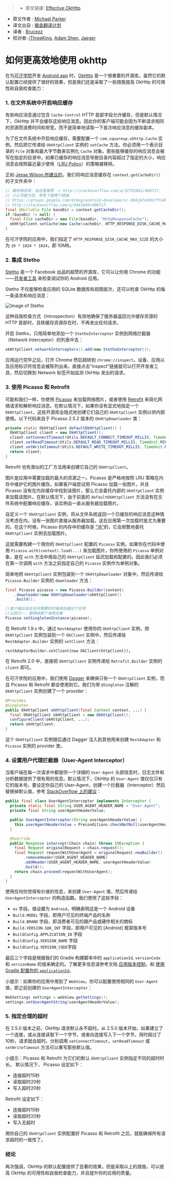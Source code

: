 > * 原文链接: [Effective OkHttp](http://omgitsmgp.com/2015/12/02/effective-okhttp/)
* 原文作者 : [Michael Parker](http://omgitsmgp.com/)
* 译文出自 : [掘金翻译计划](https://github.com/xitu/gold-miner)
* 译者 : [Brucezz](https://github.com/brucezz)
* 校对者: [iThreeKing](https://github.com/iThreeKing), [Adam Shen](https://github.com/shenxn), [Jaeger](https://github.com/laobie)

# 如何更高效地使用 okhttp

在为[可汗学院](https://www.khanacademy.org/)开发 [Android app](https://play.google.com/store/apps/details?id=org.khanacademy.android) 时，[OkHttp](http://square.github.io/okhttp/) 是一个很重要的开源库。虽然它的默认配置已经提供了很好的效果，但是我们还是采取了一些措施提高 OkHttp 的可用性和自我检查能力：

### 1\. 在文件系统中开启响应缓存

有些响应消息通过包含 `Cache-Control` HTTP 首部字段允许缓存，但是默认情况下，OkHttp 并不会缓存这些响应消息。因此你的客户端可能会因为不断请求相同的资源而浪费时间和带宽，而不是简单地读取一下首次响应消息的缓存副本。

为了在文件系统中开启响应缓存，需要配置一个 `com.squareup.okhttp.Cache` 实例，然后把它传递给 `OkHttpClient` 实例的 `setCache` 方法。你必须用一个表示目录的 `File` 对象和最大字节数来实例化 `Cache` 对象。那些能够缓存的响应消息会被写在指定的目录中。如果已缓存的响应消息导致目录内容超过了指定的大小，响应消息会按照最近最少使用（[LRU Policy](https://en.wikipedia.org/wiki/Cache_algorithms#LRU)）的策略被移除。

正如 [Jesse Wilson 所建议的](http://stackoverflow.com/a/32752861/400717)，我们将响应消息缓存在 `context.getCacheDir()` 的子文件夹中：


```java
// 缓存根目录，由这里推荐 -> http://stackoverflow.com/a/32752861/400717.
// 小心可能为空，参考下面两个链接
// https://groups.google.com/d/msg/android-developers/-694j87eXVU/YYs4b6kextwJ 和
// http://stackoverflow.com/q/4441849/400717.
final @Nullable File baseDir = context.getCacheDir();
if (baseDir != null) {
  final File cacheDir = new File(baseDir, "HttpResponseCache");
  okHttpClient.setCache(new Cache(cacheDir, HTTP_RESPONSE_DISK_CACHE_MAX_SIZE));
}
```

在可汗学院的应用中，我们指定了 `HTTP_RESPONSE_DISK_CACHE_MAX_SIZE` 的大小为 `10 * 1024 * 1024`，即 10MB。

### 2\. 集成 Stetho

[Stetho](http://facebook.github.io/stetho/) 是一个 Facebook 出品的超赞的开源库，它可以让你用 Chrome 的功能——[开发者工具](https://developers.google.com/web/tools/setup/workspace/setup-devtools) 来检查调试你的 Android 应用。

Stetho 不仅能够检查应用的 SQLite 数据库和视图层次，还可以检查 OkHttp 的每一条请求和响应消息：

![Image of Stetho](http://omgitsmgp.com/assets/images/posts/stetho-inspector-network.png)

这种自我检查方式（Introspection）有效地确保了服务器返回允许缓存资源的 HTTP 首部时，且核缓存资源存在时，不再发出任何请求。

开启 Stetho，只用简单地添加一个 `StethoInterceptor` 实例到网络拦截器（Network Interceptor）的列表中去：


```java
okHttpClient.networkInterceptors().add(new StethoInterceptor());
```


应用运行完毕之后，打开 Chrome 然后跳转到 `chrome://inspect`。设备、应用以及应用标识符信息会被陈列出来。直接点击“inspect”链接就可以打开开发者工具，然后切换到 Network 标签开始监测 OkHttp 发出的请求。

### 3\. 使用 Picasso 和 Retrofit

可能和我们一样，你使用 [Picasso](http://square.github.io/picasso/) 来加载网络图片，或者使用 [Retrofit](http://square.github.io/retrofit/) 来简化网络请求和解析响应消息。在默认情况下，如果你没有显式地指定一个 `OkHttpClient`，这些开源库会隐式地创建它们自己的 `OkHttpClient` 实例以供内部使用。以下代码来自于 Picasso 2.5.2 版本的 `OkHttpDownloader` 类：


```java
private static OkHttpClient defaultOkHttpClient() {
  OkHttpClient client = new OkHttpClient();
  client.setConnectTimeout(Utils.DEFAULT_CONNECT_TIMEOUT_MILLIS, TimeUnit.MILLISECONDS);
  client.setReadTimeout(Utils.DEFAULT_READ_TIMEOUT_MILLIS, TimeUnit.MILLISECONDS);
  client.setWriteTimeout(Utils.DEFAULT_WRITE_TIMEOUT_MILLIS, TimeUnit.MILLISECONDS);
  return client;
}
```

Retrofit 也有类似的工厂方法用来创建它自己的 `OkHttpClient`。

图片是应用中需要加载的最大的资源之一。Picasso 是严格地按照 LRU 策略在内存中维护它的图片缓存。如果客户端尝试用 Picasso 加载一张图片，并且 Picasso 没有在内存缓存中找到该图片，那么它会委托内部的 `OkHttpClient` 实例来加载该图片。在默认情况下，由于前面的 `defaultOkHttpClient` 方法没有在文件系统中配置响应缓存，该实例会一直从服务器加载图片。

自定义一个 `OkHttpClient` 实例，将从文件系统返回一个已缓存的响应消息这种情况考虑在内。没有一张图片直接从服务器加载。这在应用第一次加载时是尤为重要的。在这个时候，Picasso 的内存中的缓存是 [“冷”](http://stackoverflow.com/a/22756972/400717)的，它会频繁地委托 `OkHttpClient` 实例去加载图片。

这就需要构建一个用你的 `OkHttpClient` 配置的 `Picasso` 实例。如果你在代码中使用  `Picasso.with(context).load(...)` 来加载图片，你所使用的 `Picasso` 单例对象，是在  `with` 方法中用自己的 `OkHttpClient` 延迟加载和配置的。因此我们必须在第一次调用 `with` 方法之前指定自己的 `Picasso` 实例作为单例对象。

简单地把 `OkHttpClient` 实例包装到一个 `OkHttpDownloader` 对象中，然后传递给 `Picasso.Builder` 实例的 `downloader` 方法：

```java
final Picasso picasso = new Picasso.Builder(context)
    .downloader(new OkHttpDownloader(okHttpClient))
    .build();

//客户端应该在任何需要的时候来创建这个实例
//以防万一，替换掉那个单例对象
Picasso.setSingletonInstance(picasso);
```

在 Retrofit 1.9.x 中，通过 `RestAdapter` 使用你的 `OkHttpClient` 实例，把 `OkHttpClient` 实例包装到一个 `OkClient` 实例中，然后传递给 `RestAdapter.Builder` 实例的 `setClient` 方法：


    restAdapterBuilder.setClient(new OkClient(httpClient));


在 Retrofit 2.0 中，直接把 `OkHttpClient` 实例传递给 `Retrofit.Builder` 实例的 `client` 即可。 

在可汗学院的应用中，我们使用 [Dagger](http://google.github.io/dagger/) 来确保只有一个 `OkHttpClient` 实例，而且 Picasso 和 Retrofit 都会使用到它。我们为带 `@Singleton` 注解的 `OkHttpClient` 实例创建了一个 provider：

```java
@Provides
@Singleton
public OkHttpClient okHttpClient(final Context context, ...) {
  final OkHttpClient okHttpClient = new OkHttpClient();
  configureClient(okHttpClient, ...);
  return okHttpClient;
}
```

这个 `OkHttpClient` 实例随后通过 Dagger 注入到其他用来创建 `RestAdapter` 和 `Picasso` 实例的 provider 里。

### 4\. 设置用户代理拦截器（User-Agent Interceptor）

当客户端在每一次请求中都提供一个详细的 `User-Agent` 头部信息时，日志文件和分析数据提供了很有用的信息。默认情况下，OkHttp 的 `User-Agent` 值仅仅只有它的版本号。要设定你自己的 User-Agent，创建一个拦截器（Interceptor）然后替换掉默认值，参考 [StackOverflow 上的建议](http://stackoverflow.com/a/27840834/400717)：


```java
public final class UserAgentInterceptor implements Interceptor {
  private static final String USER_AGENT_HEADER_NAME = "User-Agent";
  private final String userAgentHeaderValue;

  public UserAgentInterceptor(String userAgentHeaderValue) {
    this.userAgentHeaderValue = Preconditions.checkNotNull(userAgentHeaderValue);
  }

  @Override
  public Response intercept(Chain chain) throws IOException {
    final Request originalRequest = chain.request();
    final Request requestWithUserAgent = originalRequest.newBuilder()
        .removeHeader(USER_AGENT_HEADER_NAME)
        .addHeader(USER_AGENT_HEADER_NAME, userAgentHeaderValue)
        .build();
    return chain.proceed(requestWithUserAgent);
  }
}
```

使用任何你觉得有价值的信息，来创建 `User-Agent` 值，然后传递给 `UserAgentInterceptor` 的构造函数。我们使用了这些字段：

*   `os` 字段，值设置为 `Android`，明确表明这是一个 Android 设备
*   `Build.MODEL` 字段，即用户可见的终端产品的名称
*   `Build.BRAND` 字段，即消费者可见的跟产品或硬件相关的商标
*   `Build.VERSION.SDK_INT` 字段，即用户可见的 [Android] 框架版本号
*   `BuildConfig.APPLICATION_ID` 字段
*   `BuildConfig.VERSION_NAME` 字段
*   `BuildConfig.VERSION_CODE`字段

最后三个字段是根据我们的 Gradle 构建脚本中的 `applicationId`, `versionCode` 和 `versionName` 的值来确定的。了解更多信息请参考文档 [应用版本控制](http://developer.android.com/tools/publishing/versioning.html)，和 [使用 Gradle 配置你的 `applicationId`](http://tools.android.com/tech-docs/new-build-system/applicationid-vs-packagename)。

小提示：如果你的应用中用到了 `WebView`，你可以配置使用相同的 `User-Agent` 值，即之前创建的 `UserAgentInterceptor`：


```java
WebSettings settings = webView.getSettings();
settings.setUserAgentString(userAgentHeaderValue);
```

### 5\. 指定合理的超时

在 2.5.0 版本之前，OkHttp 请求默认永不超时。从 2.5.0 版本开始，如果建立了一个连接，或从连接读取下一个字节，或者向连接写入下一个字节，用时超过了10秒，请求就会超时。分别调用 `setConnectTimeout`，`setReadTimeout` 或 `setWriteTimeout` 方法可以重写那些默认值。

小提示：Picasso 和 Retrofit 为它们的默认 `OkHttpClient` 实例指定不同的超时时长。
默认情况下， Picasso 设定如下：

*   连接超时15秒
*   读取超时20秒
*   写入超时20秒

Retrofit 设定如下：

*   连接超时15秒
*   读取超时20秒
*   写入无超时

用你自己的 `OkHttpClient` 实例配置好 Picasso 和 Retrofit 之后，就能确保所有请求超时的一致性了。

### 结论

再次强调，OkHttp 的默认配置提供了显著的效果，但是采取以上的措施，可以提高 OkHttp 的可用性和自我检查能力，并且提升你的应用的质量。

